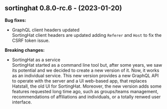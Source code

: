 ## sortinghat 0.8.0-rc.6 - (2023-01-20)

**Bug fixes:**

 * GraphQL client headers updated\
   SortingHat client headers are updated adding `Referer` and `Host` to
   fix the CSRF token issue.

**Breaking changes:**

 * SortingHat as a service\
   SortingHat started as a command line tool but, after some years, we
   saw its potential and we decided to create a new version of it. Now,
   it works as an individual service.  This new version provides a new
   GraphQL API to operate with the server and a UI web-based app, that
   replaces Hatstall, the old UI for SortingHat.  Moreover, the new
   version adds some features requested long time ago, such as
   groups/teams management, recommendations of affiliations and
   individuals, or a totally renwed user interface.

